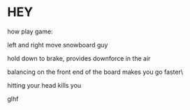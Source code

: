 # HEY

how play game:

left and right move snowboard guy

hold down to brake, provides downforce in the air

balancing on the front end of the board makes you go faster\

hitting your head kills you

glhf
